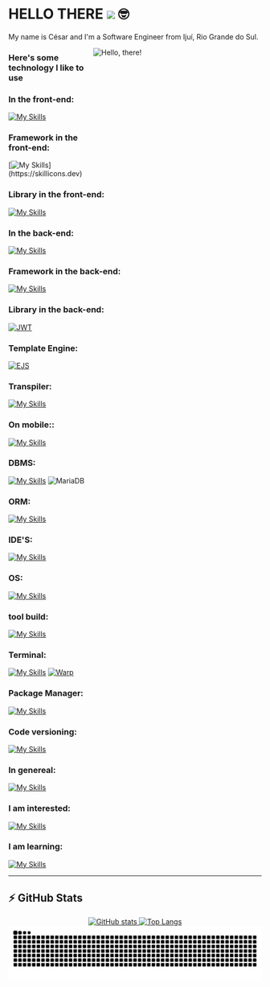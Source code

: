 # HELLO THERE <img src="https://media.giphy.com/media/hvRJCLFzcasrR4ia7z/giphy.gif" width="30"> 🤓

My name is César and I'm a Software Engineer from Ijuí, Rio Grande do Sul.

<a href="#">
<img src="https://media1.tenor.com/images/a7bd6b94430c1e66148d580209e377c5/tenor.gif?itemid=5043108" title="Hello, there" width="335" height="243" align="right" alt="Hello, there!">
</a>

### Here's some technology I like to use

### In the front-end:
[![My Skills](https://skillicons.dev/icons?i=html,css,sass,js,ts)](https://skillicons.dev)

### Framework in the front-end:
[![My Skills](https://skillicons.dev/icons?i=react,bootstrap,tailwind,nextjs,electron,)](https://skillicons.dev)

### Library in the front-end:
[![My Skills](https://skillicons.dev/icons?i=jquery)](https://skillicons.dev)

### In the back-end:
[![My Skills](https://skillicons.dev/icons?i=java,php,py,nodejs)](https://skillicons.dev)

### Framework in the back-end:
[![My Skills](https://skillicons.dev/icons?i=express)](https://skillicons.dev)

### Library in the back-end:
[![JWT](https://img.shields.io/badge/jwt-black?logo=json%20web%20tokens&logoColor=red)](#)

### Template Engine:
[![EJS](https://img.shields.io/badge/EJS-B4CA65?logo=ejs&logoColor=fff)](#)

### Transpiler:
[![My Skills](https://skillicons.dev/icons?i=webpack,babel)](https://skillicons.dev)

### On mobile::
[![My Skills](https://skillicons.dev/icons?i=kotlin,swift,react)](https://skillicons.dev)

### DBMS:
[![My Skills](https://skillicons.dev/icons?i=mongodb,mysql,postgres)](https://skillicons.dev)
![MariaDB](https://img.shields.io/badge/MariaDB-black?style=flat-square&logo=mariadb)

### ORM:
[![My Skills](https://skillicons.dev/icons?i=sequelize,prisma)](https://skillicons.dev)

### IDE'S:
[![My Skills](https://skillicons.dev/icons?i=vscode,visualstudio,pycharm,idea,androidstudio)](https://skillicons.dev)

### OS:
[![My Skills](https://skillicons.dev/icons?i=windows,linux,apple)](https://skillicons.dev)

### tool build:
[![My Skills](https://skillicons.dev/icons?i=vite)](https://skillicons.dev)

### Terminal:
[![My Skills](https://skillicons.dev/icons?i=bash)](https://skillicons.dev)
[![Warp](https://img.shields.io/badge/Warp-01A4FF?logo=warp&logoColor=fff)](#)

### Package Manager:
[![My Skills](https://skillicons.dev/icons?i=npm)](https://skillicons.dev)

### Code versioning:
[![My Skills](https://skillicons.dev/icons?i=git,github,gitlab,bitbucket)](https://skillicons.dev)

### In genereal:
[![My Skills](https://skillicons.dev/icons?i=figma,postman,discord,autocad,regex,vercel,notion)](https://skillicons.dev)

### I am interested:
[![My Skills](https://skillicons.dev/icons?i=cs,cpp,unreal,unity,godot,docker,dotnet,kubernetes)](https://skillicons.dev)

### I am learning:
[![My Skills](https://skillicons.dev/icons?i=c)](https://skillicons.dev)

<hr />


## ⚡ GitHub Stats

<div align="center">
  <a href="https://github.com/cesarwillemberg">
    <img height="165em" src="https://github-readme-stats.vercel.app/api?username=cesarwillemberg&show_icons=true&theme=dark" alt="GitHub stats" />
    <img height="165em" src="https://github-readme-stats.vercel.app/api/top-langs/?username=cesarwillemberg&layout=compact&theme=dark" alt="Top Langs" />
  </a>
</div>


<div align="center">
  <picture>
    <source media="(prefers-color-scheme: dark)" srcset="https://raw.githubusercontent.com/cesarwillemberg/cesarwillemberg/output/github-contribution-grid-snake-dark.svg">
    <source media="(prefers-color-scheme: light)" srcset="https://raw.githubusercontent.com/cesarwillemberg/cesarwillemberg/output/github-contribution-grid-snake.svg">
    <img alt="github contribution grid snake animation" src="https://raw.githubusercontent.com/cesarwillemberg/cesarwillemberg/output/github-contribution-grid-snake.svg">
  </picture>
</div>
<br><br>


